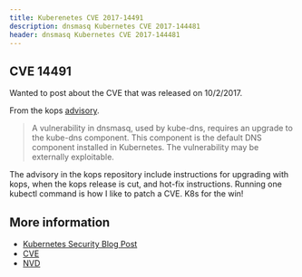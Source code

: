 ```yaml
---
title: Kuberenetes CVE 2017-14491
description: dnsmasq Kubernetes CVE 2017-144481
header: dnsmasq Kubernetes CVE 2017-144481
---
```


## CVE 14491
Wanted to post about the CVE that was released on 10/2/2017.

From the kops [advisory](https://github.com/kubernetes/kops/blob/master/docs/advisories/cve_2017_14491.md).

> A vulnerability in dnsmasq, used by kube-dns, requires an upgrade to the kube-dns component. This component is the default DNS component installed in Kubernetes.  The vulnerability may be externally exploitable.

The advisory in the kops repository include instructions for upgrading with kops,
when the kops release is cut, and hot-fix instructions. Running one kubectl command
is how I like to patch a CVE.  K8s for the win!

## More information

- [Kubernetes Security Blog Post](https://security.googleblog.com/2017/10/behind-masq-yet-more-dns-and-dhcp.html)
- [CVE](https://cve.mitre.org/cgi-bin/cvename.cgi?name=CVE-2017-14491)
- [NVD](https://nvd.nist.gov/vuln/detail/CVE-2017-14491)
